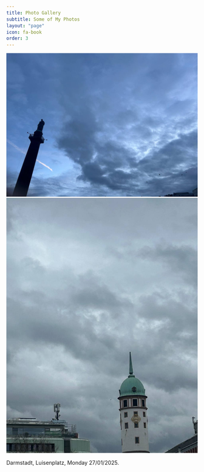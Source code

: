 ```yaml
---
title: Photo Gallery
subtitle: Some of My Photos
layout: "page"
icon: fa-book
order: 3
---
```


<div class="image-wrapper">
  <img src="assets/images/test1.jpg" alt="Image 1" class="side-by-side" />
  <img src="assets/images/test2.jpg" alt="Image 2" class="side-by-side" />
</div>

Darmstadt, Luisenplatz, Monday 27/01/2025.


